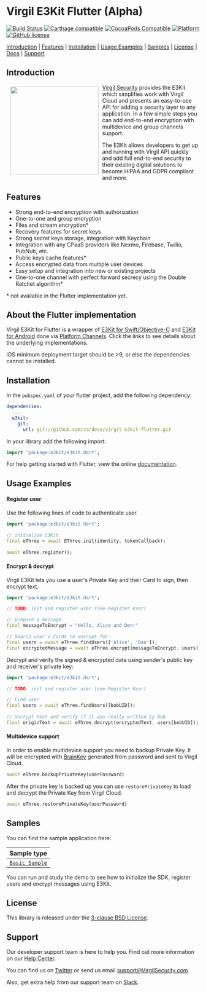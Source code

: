 # Virgil E3Kit Flutter (Alpha)

[![Build Status](https://api.travis-ci.com/VirgilSecurity/virgil-e3kit-x.svg?branch=master)](https://travis-ci.com/VirgilSecurity/virgil-e3kit-x)
[![Carthage compatible](https://img.shields.io/badge/Carthage-compatible-4BC51D.svg?style=flat)](https://github.com/Carthage/Carthage)
[![CocoaPods Compatible](https://img.shields.io/cocoapods/v/VirgilE3Kit.svg)](https://cocoapods.org/pods/VirgilE3Kit)
[![Platform](https://img.shields.io/cocoapods/p/VirgilE3Kit.svg?style=flat)](https://cocoapods.org/pods/VirgilE3Kit)
[![GitHub license](https://img.shields.io/badge/license-BSD%203--Clause-blue.svg)](https://github.com/VirgilSecurity/virgil/blob/master/LICENSE)

[Introduction](#introduction) | [Features](#features) | [Installation](#installation) | [Usage Examples](#usage-examples) | [Samples](#samples) | [License](#license) | [Docs](#docs) | [Support](#support)

## Introduction

<a href="https://developer.virgilsecurity.com/docs"><img width="230px" src="https://cdn.virgilsecurity.com/assets/images/github/logos/virgil-logo-red.png" align="left" hspace="10" vspace="6"></a> [Virgil Security](https://virgilsecurity.com) provides the E3Kit which simplifies work with Virgil Cloud and presents an easy-to-use API for adding a security layer to any application. In a few simple steps you can add end-to-end encryption with multidevice and group channels support.

The E3Kit allows developers to get up and running with Virgil API quickly and add full end-to-end security to their existing digital solutions to become HIPAA and GDPR compliant and more.

## Features

- Strong end-to-end encryption with authorization
- One-to-one and group encryption
- Files and stream encryption*
- Recovery features for secret keys
- Strong secret keys storage, integration with Keychain
- Integration with any CPaaS providers like Nexmo, Firebase, Twilio, PubNub, etc.
- Public keys cache features*
- Access encrypted data from multiple user devices
- Easy setup and integration into new or existing projects
- One-to-one channel with perfect forward secrecy using the Double Ratchet algorithm*

\* not available in the Flutter implementation yet.

## About the Flutter implementation

Virgil E3Kit for Flutter is a wrapper of [E3Kit for Swift/Objective-C](https://github.com/VirgilSecurity/virgil-e3kit-x) and [E3Kit for Android](https://github.com/VirgilSecurity/virgil-e3kit-kotlin) done via [Platform Channels](https://flutter.dev/docs/development/platform-integration/platform-channels). Click the links to see details about the underlying implementations.

iOS minimum deployment target should be >9, or else the dependencies cannot be installed.

## Installation

In the `pubspec.yaml` of your flutter project, add the following dependency:

```yaml
dependencies:
  ...
  e3kit:
    git:
      url: git://github.com/cardoso/virgil-e3kit-flutter.git
```

In your library add the following import:

```dart
import 'package:e3kit/e3kit.dart';
```

For help getting started with Flutter, view the online [documentation](https://flutter.io/).

## Usage Examples

#### Register user
Use the following lines of code to authenticate user.

```dart
import 'package:e3kit/e3kit.dart';

// initialize E3Kit
final eThree = await EThree.init(identity, tokenCallback);
    
await eThree.register();
```

#### Encrypt & decrypt

Virgil E3Kit lets you use a user's Private Key and their Card to sign, then encrypt text.

```dart
import 'package:e3kit/e3kit.dart';

// TODO: init and register user (see Register User)

// prepare a message
final messageToEncrypt = "Hello, Alice and Den!"

// Search user's Cards to encrypt for
final users = await eThree.findUsers(['Alice', 'Den']);
final encryptedMessage = await eThree.encrypt(messageToEncrypt, users);
```

Decrypt and verify the signed & encrypted data using sender's public key and receiver's private key:

```dart
import 'package:e3kit/e3kit.dart';

// TODO: init and register user (see Register User)

// Find user
final users = await eThree.findUsers([bobUID]);
    
// Decrypt text and verify if it was really written by Bob
final originText = await eThree.decrypt(encryptedText, users[bobUID]);
```

#### Multidevice support

In order to enable multidevice support you need to backup Private Key. It will be encrypted with [BrainKey](https://github.com/VirgilSecurity/virgil-pythia-x) generated from password and sent to Virgil Cloud.

```dart
await eThree.backupPrivateKey(userPassword)
```

After the private key is backed up you can use `restorePrivateKey` to load and decrypt the Private Key from Virgil Cloud.

```dart
await eThree.restorePrivateKey(userPassword)
```

## Samples

You can find the sample application here:

| Sample type | 
|----------| 
| [`Basic Sample`](https://github.com/cardoso/virgil-e3kit-flutter/tree/master/example) | 

You can run and study the demo to see how to initialize the SDK, register users and encrypt messages using E3Kit.

## License

This library is released under the [3-clause BSD License](LICENSE).

## Support
Our developer support team is here to help you. Find out more information on our [Help Center](https://help.virgilsecurity.com/).

You can find us on [Twitter](https://twitter.com/VirgilSecurity) or send us email support@VirgilSecurity.com.

Also, get extra help from our support team on [Slack](https://virgilsecurity.com/join-community).
